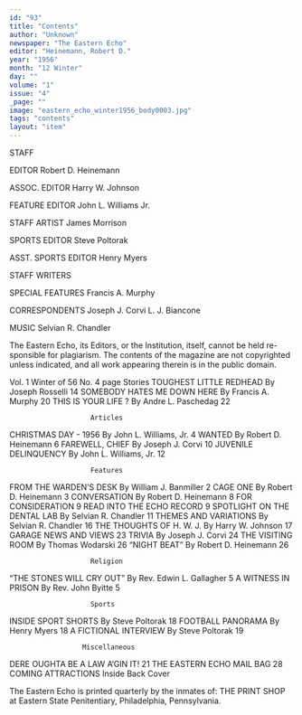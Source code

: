 ```yaml
---
id: "93"
title: "Contents"
author: "Unknown"
newspaper: "The Eastern Echo"
editor: "Heinemann, Robert D."
year: "1956"
month: "12 Winter"
day: ""
volume: "1"
issue: "4"
_page: ""
image: "eastern_echo_winter1956_body0003.jpg"
tags: "contents"
layout: "item"
---
```

STAFF

EDITOR
Robert D. Heinemann

ASSOC. EDITOR
Harry W. Johnson

FEATURE EDITOR
John L. Williams Jr.

STAFF ARTIST
James Morrison

SPORTS EDITOR
Steve Poltorak

ASST. SPORTS EDITOR
Henry Myers

STAFF WRITERS

SPECIAL FEATURES
Francis A. Murphy

CORRESPONDENTS
Joseph J. Corvi
L. J. Biancone

MUSIC
Selvian R. Chandler

The Eastern Echo, its Editors, or the 
Institution, itself, cannot be held re-
sponsible for plagiarism. The contents
of the magazine are not copyrighted
unless indicated, and all work appearing
therein is in the public domain.

Vol. 1   Winter of 56   No. 4
                                                           page
                         Stories
TOUGHEST LITTLE REDHEAD          By Joseph Rosselli          14
SOMEBODY HATES ME DOWN HERE      By Francis A. Murphy        20
THIS IS YOUR LIFE ?              By Andre L. Paschedag       22

                        Articles
CHRISTMAS DAY - 1956             By John L. Williams, Jr.     4
WANTED                           By Robert D. Heinemann       6
FAREWELL, CHIEF                  By Joseph J. Corvi          10
JUVENILE DELINQUENCY             By John L. Williams, Jr.    12

                        Features
FROM THE WARDEN’S DESK           By William J. Banmiller      2
CAGE ONE                         By Robert D. Heinemann       3
CONVERSATION                     By Robert D. Heinemann       8
FOR CONSIDERATION                                             9
READ INTO THE ECHO RECORD                                     9
SPOTLIGHT ON THE DENTAL LAB      By Selvian R. Chandler      11
THEMES AND VARIATIONS            By Selvian R. Chandler      16
THE THOUGHTS OF H. W. J.         By Harry W. Johnson         17
GARAGE NEWS AND VIEWS                                        23
TRIVIA                           By Joseph J. Corvi          24
THE VISITING ROOM                By Thomas Wodarski          26
“NIGHT BEAT”                     By Robert D. Heinemann      26

                        Religion
“THE STONES WILL CRY OUT”        By Rev. Edwin L. Gallagher   5
A WITNESS IN PRISON              By Rev. John Byitte          5

                        Sports
INSIDE SPORT SHORTS              By Steve Poltorak           18
FOOTBALL PANORAMA                By Henry Myers              18
A FICTIONAL INTERVIEW            By Steve Poltorak           19

                      Miscellaneous
DERE OUGHTA BE A LAW A‘GIN IT!                               21
THE EASTERN ECHO MAIL BAG                                    28
COMING ATTRACTIONS                            Inside Back Cover

The Eastern Echo is printed quarterly by the inmates of:
THE PRINT SHOP 
at Eastern State Penitentiary, Philadelphia, Pennsylvania.
